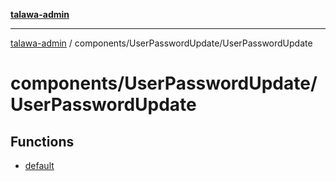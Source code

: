 [**talawa-admin**](../../../README.md)

***

[talawa-admin](../../../modules.md) / components/UserPasswordUpdate/UserPasswordUpdate

# components/UserPasswordUpdate/UserPasswordUpdate

## Functions

- [default](functions/default.md)
